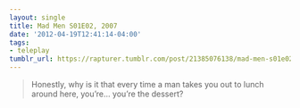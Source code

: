 ```yaml
---
layout: single
title: Mad Men S01E02, 2007
date: '2012-04-19T12:41:14-04:00'
tags:
- teleplay
tumblr_url: https://rapturer.tumblr.com/post/21385076138/mad-men-s01e02-2007
---
```

> Honestly, why is it that every time a man takes you out to lunch around here, you’re… you’re the dessert?

